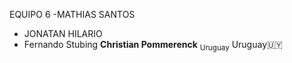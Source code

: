 EQUIPO 6
-MATHIAS SANTOS
- JONATAN HILARIO
- Fernando Stubing
**Christian Pommerenck**
<sub>Uruguay</sub>
Uruguay:uruguay: